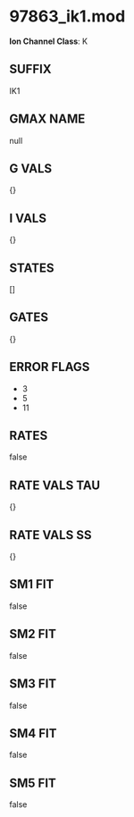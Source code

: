 # 97863_ik1.mod

**Ion Channel Class**: K

## SUFFIX

IK1

## GMAX NAME

null

## G VALS

{}

## I VALS

{}

## STATES

[]

## GATES

{}

## ERROR FLAGS

- 3
- 5
- 11

## RATES

false

## RATE VALS TAU

{}

## RATE VALS SS

{}

## SM1 FIT

false

## SM2 FIT

false

## SM3 FIT

false

## SM4 FIT

false

## SM5 FIT

false
